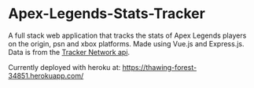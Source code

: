 # Apex-Legends-Stats-Tracker
A full stack web application that tracks the stats of Apex Legends players on the origin, psn and xbox platforms. Made using Vue.js and Express.js. Data is from the [Tracker Network api](https://tracker.gg).

Currently deployed with heroku at: https://thawing-forest-34851.herokuapp.com/
